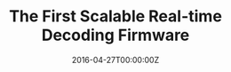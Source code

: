 ---
title: The First Scalable Real-time Decoding Firmware
summary:  Fast classical processing is essential for most quantum fault-tolerance architectures. We pioneered the slicing-window parallel decoding approach that provides fast classical processing for the surface code through parallelism. This scheme significantly accelerates classical processing by leveraging parallelism, effectively overcoming a major bottleneck in fault-tolerant quantum computing for the first time. Our work has garnered widespread recognition within the scientific community. <font color="#00dddd">It has been featured in presentations at leading institutions like MIT and Duke. Additionally, our team has been honored with an invitation to speak at the QEC23, a prominent conference on quantum error correction.</font>
tags:
  - Real-time Decoding
  - Quantum Computer Architecture
  - Fault-tolerant Quantum Computing
date: '2016-04-27T00:00:00Z'

# Optional external URL for project (replaces project detail page).
external_link: ''

image:
  caption: Photo by rawpixel on Unsplash
  focal_point: Smart

links:
  - icon: twitter
    icon_pack: fab
    name: Follow
    url: https://twitter.com/georgecushen
url_code: ''
url_pdf: ''
url_slides: ''
url_video: ''

# Slides (optional).
#   Associate this project with Markdown slides.
#   Simply enter your slide deck's filename without extension.
#   E.g. `slides = "example-slides"` references `content/slides/example-slides.md`.
#   Otherwise, set `slides = ""`.
slides: example
---